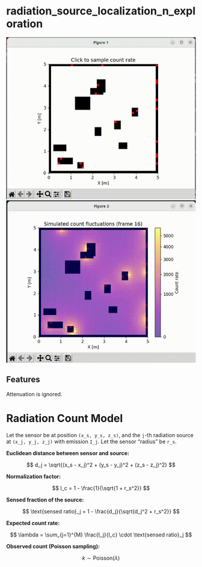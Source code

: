 # radiation_source_localization_n_exploration
![Simulation Demo](animation_count_sim.gif)
![Simulation Demo](animation_count_map.gif)

## Features
Attenuation is ignored.
# Radiation Count Model

Let the sensor be at position `(x_s, y_s, z_s)`, and the `j`-th radiation source at `(x_j, y_j, z_j)` with emission `I_j`. Let the sensor “radius” be `r_s`.

**Euclidean distance between sensor and source:**

$$
d_j = \sqrt{(x_s - x_j)^2 + (y_s - y_j)^2 + (z_s - z_j)^2}
$$

**Normalization factor:**

$$
I_c = 1 - \frac{1}{\sqrt{1 + r_s^2}}
$$

**Sensed fraction of the source:**

$$
\text{sensed ratio}_j = 1 - \frac{d_j}{\sqrt{d_j^2 + r_s^2}}
$$

**Expected count rate:**

$$
\lambda = \sum_{j=1}^{M} \frac{I_j}{I_c} \cdot \text{sensed ratio}_j
$$

**Observed count (Poisson sampling):**

$$
k \sim \text{Poisson}(\lambda)
$$

